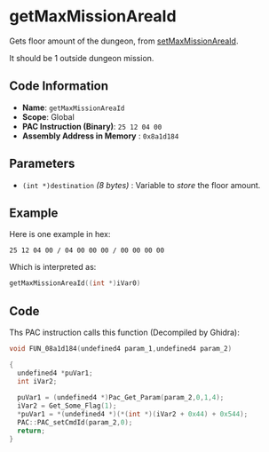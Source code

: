 # getMaxMissionAreaId

Gets floor amount of the dungeon, from [setMaxMissionAreaId](./setmaxmissionareaid.md).

It should be 1 outside dungeon mission.

## Code Information

- **Name**: `getMaxMissionAreaId`
- **Scope**: Global
- **PAC Instruction (Binary)**: `25 12 04 00`
- **Assembly Address in Memory** : `0x8a1d184`

## Parameters

- `(int *)destination` *(8 bytes)* : Variable to *store* the floor amount.

## Example

Here is one example in hex:

```25 12 04 00 / 04 00 00 00 / 00 00 00 00```

Which is interpreted as:

```c
getMaxMissionAreaId((int *)iVar0)
```

## Code

Ths PAC instruction calls this function (Decompiled by Ghidra):

```c
void FUN_08a1d184(undefined4 param_1,undefined4 param_2)

{
  undefined4 *puVar1;
  int iVar2;
  
  puVar1 = (undefined4 *)Pac_Get_Param(param_2,0,1,4);
  iVar2 = Get_Some_Flag(1);
  *puVar1 = *(undefined4 *)(*(int *)(iVar2 + 0x44) + 0x544);
  PAC::PAC_setCmdId(param_2,0);
  return;
}
```

